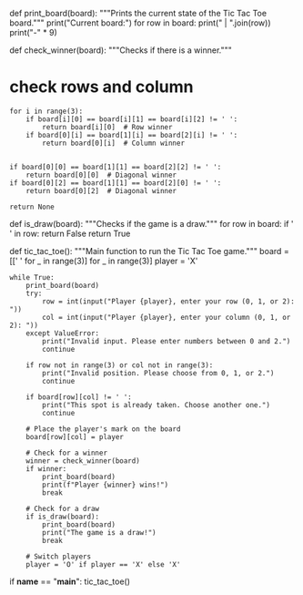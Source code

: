 def print_board(board):
    """Prints the current state of the Tic Tac Toe board."""
    print("Current board:")
    for row in board:
        print(" | ".join(row))
        print("-" * 9)

def check_winner(board):
    """Checks if there is a winner."""

   # check rows and column
    for i in range(3):
        if board[i][0] == board[i][1] == board[i][2] != ' ':
            return board[i][0]  # Row winner
        if board[0][i] == board[1][i] == board[2][i] != ' ':
            return board[0][i]  # Column winner
    
    
    if board[0][0] == board[1][1] == board[2][2] != ' ':
        return board[0][0]  # Diagonal winner
    if board[0][2] == board[1][1] == board[2][0] != ' ':
        return board[0][2]  # Diagonal winner
    
    return None 

def is_draw(board):
    """Checks if the game is a draw."""
    for row in board:
        if ' ' in row:
            return False
    return True  

def tic_tac_toe():
    """Main function to run the Tic Tac Toe game."""
    board = [[' ' for _ in range(3)] for _ in range(3)]
    player = 'X' 

    while True:
        print_board(board)
        try:
            row = int(input("Player {player}, enter your row (0, 1, or 2): ")) 
            col = int(input("Player {player}, enter your column (0, 1, or 2): ")) 
        except ValueError:
            print("Invalid input. Please enter numbers between 0 and 2.")
            continue

        if row not in range(3) or col not in range(3):
            print("Invalid position. Please choose from 0, 1, or 2.")
            continue

        if board[row][col] != ' ':
            print("This spot is already taken. Choose another one.")
            continue

        # Place the player's mark on the board
        board[row][col] = player

        # Check for a winner
        winner = check_winner(board)
        if winner:
            print_board(board)
            print(f"Player {winner} wins!")
            break

        # Check for a draw
        if is_draw(board):
            print_board(board)
            print("The game is a draw!")
            break

        # Switch players
        player = 'O' if player == 'X' else 'X'

if __name__ == "__main__":
    tic_tac_toe()
